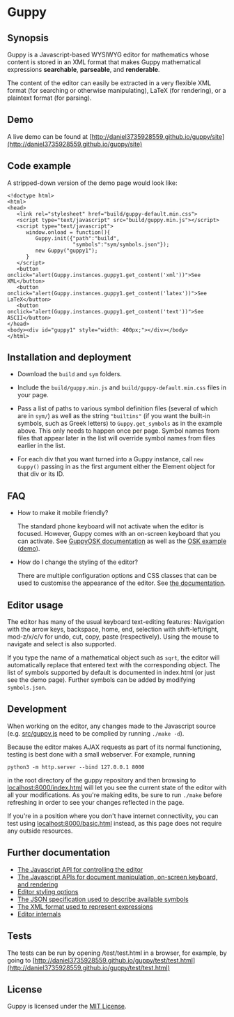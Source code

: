 # Guppy

## Synopsis

Guppy is a Javascript-based WYSIWYG editor for mathematics whose
content is stored in an XML format that makes Guppy mathematical
expressions **searchable**, **parseable**, and **renderable**.

The content of the editor can easily be extracted in a very flexible
XML format (for searching or otherwise manipulating), LaTeX (for
rendering), or a plaintext format (for parsing).

## Demo

A live demo can be found at 
[http://daniel3735928559.github.io/guppy/site](http://daniel3735928559.github.io/guppy/site)

## Code example

A stripped-down version of the demo page would look like:

```
<!doctype html>
<html>
<head>
   <link rel="stylesheet" href="build/guppy-default.min.css">
   <script type="text/javascript" src="build/guppy.min.js"></script>
   <script type="text/javascript">
      window.onload = function(){
         Guppy.init({"path":"build",
		             "symbols":"sym/symbols.json"});
         new Guppy("guppy1");
      }
   </script>
   <button onclick="alert(Guppy.instances.guppy1.get_content('xml'))">See XML</button>
   <button onclick="alert(Guppy.instances.guppy1.get_content('latex'))">See LaTeX</button>
   <button onclick="alert(Guppy.instances.guppy1.get_content('text'))">See ASCII</button>
</head>
<body><div id="guppy1" style="width: 400px;"></div></body>
</html>
```

## Installation and deployment

* Download the `build` and `sym` folders.

* Include the `build/guppy.min.js` and `build/guppy-default.min.css` files in
  your page.

* Pass a list of paths to various symbol definition files (several of
  which are in `sym/`) as well as the string `"builtins"` (if you want
  the built-in symbols, such as Greek letters) to `Guppy.get_symbols`
  as in the example above.  This only needs to happen once per page.
  Symbol names from files that appear later in the list will override
  symbol names from files earlier in the list.

* For each div that you want turned into a Guppy instance, call `new
  Guppy()` passing in as the first argument either the Element object
  for that div or its ID.

## FAQ

* How to make it mobile friendly?

  The standard phone keyboard will not activate when the editor is
  focused.  However, Guppy comes with an on-screen keyboard that you
  can activate.  See [GuppyOSK
  documentation](https://github.com/daniel3735928559/guppy/blob/master/doc/other_api.md#guppyosk)
  as well as the [OSK
  example](https://github.com/daniel3735928559/guppy/blob/master/examples/osk.html)
  ([demo](https://daniel3735928559.github.io/guppy/examples/osk.html)).

* How do I change the styling of the editor?

  There are multiple configuration options and CSS classes that can be
  used to customise the appearance of the editor.  See [the
  documentation](doc/style.md).

## Editor usage

The editor has many of the usual keyboard text-editing features:
Navigation with the arrow keys, backspace, home, end, selection with
shift-left/right, mod-z/x/c/v for undo, cut, copy, paste
(respectively).  Using the mouse to navigate and select is also
supported.

If you type the name of a mathematical object such as `sqrt`, the
editor will automatically replace that entered text with the
corresponding object.  The list of symbols supported by default is
documented in index.html (or just see the demo page).  Further symbols
can be added by modifying `symbols.json`.

## Development

When working on the editor, any changes made to the Javascript source
(e.g. [src/guppy.js](https://github.com/daniel3735928559/guppy/blob/master/src/guppy.js)
need to be complied by running `./make -d`).

Because the editor makes AJAX requests as part of its normal
functioning, testing is best done with a small webserver.  For
example, running

```python3 -m http.server --bind 127.0.0.1 8000```

in the root directory of the guppy repository and then browsing to
[localhost:8000/index.html](localhost:8000/index.html) will let you
see the current state of the editor with all your modifications.  As
you're making edits, be sure to run `./make` before refreshing in
order to see your changes reflected in the page.

If you're in a position where you don't have internet connectivity,
you can test using
[localhost:8000/basic.html](localhost:8000/index.html) instead, as
this page does not require any outside resources.

## Further documentation

* [The Javascript API for controlling the editor](doc/editor_api.md)
* [The Javascript APIs for document manipulation, on-screen keyboard, and rendering](doc/other_api.md)
* [Editor styling options](doc/style.md)
* [The JSON specification used to describe available symbols](doc/symbols.md)
* [The XML format used to represent expressions](doc/format.md)
* [Editor internals](doc/internals.md)

## Tests

The tests can be run by opening /test/test.html in a browser, for
example, by going to
[http://daniel3735928559.github.io/guppy/test/test.html](http://daniel3735928559.github.io/guppy/test/test.html)

## License

Guppy is licensed under the [MIT License](http://opensource.org/licenses/MIT).
